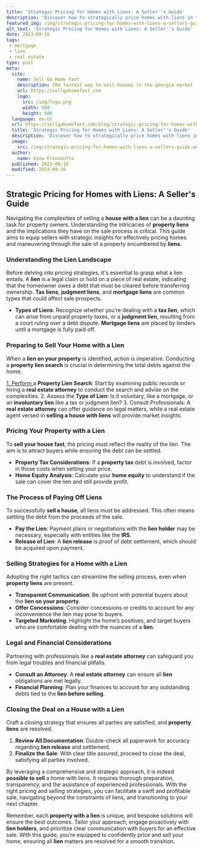 ```yaml
---
title: 'Strategic Pricing for Homes with Liens: A Seller''s Guide'
description: 'Discover how to strategically price homes with liens in this seller''s guide. Navigate the complexities and find solutions that pique your curiosity.'
featured_img: /img/strategic-pricing-for-homes-with-liens-a-sellers-guide.webp
alt_text: 'Strategic Pricing for Homes with Liens: A Seller''s Guide'
date: 2023-09-16
tags:
 - mortgage
 - lien
 - real estate
type: post
meta:
  site:
    name: Sell Ga Home Fast
    description: The fastest way to sell houses in the georgia market
    url: https://sellgahomefast.com
    logo:
      src: /img/logo.png
      width: 500
      height: 500
  language: en-US
  url: https://sellgahomefast.com/blog/strategic-pricing-for-homes-with-liens-a-sellers-guide
  title: 'Strategic Pricing for Homes with Liens: A Seller''s Guide'
  description: 'Discover how to strategically price homes with liens in this seller''s guide. Navigate the complexities and find solutions that pique your curiosity.'
  image:
    src: /img/strategic-pricing-for-homes-with-liens-a-sellers-guide.webp
  author:
    name: Gina Frenzentta
  published: 2023-09-16
  modified: 2023-09-16
---
```



## Strategic Pricing for Homes with Liens: A Seller's Guide

Navigating the complexities of selling a **house with a lien** can be a daunting task for property owners. Understanding the intricacies of **property liens** and the implications they have on the sale process is critical. This guide aims to equip sellers with strategic insights for effectively pricing homes and maneuvering through the sale of a property encumbered by **liens**.

### Understanding the Lien Landscape

Before delving into pricing strategies, it's essential to grasp what a lien entails. A **lien** is a legal claim or hold on a piece of real estate, indicating that the homeowner owes a debt that must be cleared before transferring ownership. **Tax liens**, **judgment liens**, and **mortgage liens** are common types that could affect sale prospects.
  - **Types of Liens**: Recognize whether you’re dealing with a **tax lien**, which can arise from unpaid property taxes, or a **judgment lien**, resulting from a court ruling over a debt dispute. **Mortgage liens** are placed by lenders until a mortgage is fully paid off.

### Preparing to Sell Your Home with a Lien

When a **lien on your property** is identified, action is imperative. Conducting a **property lien search** is crucial in determining the total debts against the home.

[1.   Perform  ](https://sellgahomefast.com/blog/lien-disclosure-laws-what-sellers-need-to-know)a **Property Lien Search**: Start by examining public records or hiring a **real estate attorney** to conduct the search and advise on the complexities.
2. Assess the **Type of Lien**: Is it voluntary, like a mortgage, or an **involuntary lien** like a tax or judgment lien?
3. Consult Professionals: A **real estate attorney** can offer guidance on legal matters, while a real estate agent versed in **selling a house with liens** will provide market insights.

### Pricing Your Property with a Lien

To **sell your house fast**, the pricing must reflect the reality of the lien. The aim is to attract buyers while ensuring the debt can be settled.
  - **Property Tax Considerations**: If a **property tax** debt is involved, factor in those costs when setting your price.
  - **Home Equity Analysis**: Calculate your **home equity** to understand if the sale can cover the lien and still provide profit.

### The Process of Paying Off Liens

To successfully **sell a house**, all liens must be addressed. This often means settling the debt from the proceeds of the sale.
  - **Pay the Lien**: Payment plans or negotiations with the **lien holder** may be necessary, especially with entities like the **IRS**.
  - **Release of Lien**: A **lien release** is proof of debt settlement, which should be acquired upon payment.

### Selling Strategies for a Home with a Lien

Adopting the right tactics can streamline the selling process, even when **property liens** are present.

* **Transparent Communication**: Be upfront with potential buyers about the **lien on your property**.
* **Offer Concessions**: Consider concessions or credits to account for any inconvenience the lien may pose to buyers.
* **Targeted Marketing**: Highlight the home’s positives, and target buyers who are comfortable dealing with the nuances of a **lien**.

### Legal and Financial Considerations

Partnering with professionals like a **real estate attorney** can safeguard you from legal troubles and financial pitfalls.
  - **Consult an Attorney**: A **real estate attorney** can ensure all **lien** obligations are met legally.
  - **Financial Planning**: Plan your finances to account for any outstanding debts tied to the **lien before selling**.

### Closing the Deal on a House with a Lien

Craft a closing strategy that ensures all parties are satisfied, and **property liens** are resolved.

1. **Review All Documentation**: Double-check all paperwork for accuracy regarding **lien release** and settlement.
2. **Finalize the Sale**: With clear title assured, proceed to close the deal, satisfying all parties involved.

By leveraging a comprehensive and strategic approach, it is indeed **possible to sell** a home with liens. It requires thorough preparation, transparency, and the assistance of experienced professionals. With the right pricing and selling strategies, you can facilitate a swift and profitable sale, navigating beyond the constraints of liens, and transitioning to your next chapter.

Remember, each **property with a lien** is unique, and bespoke solutions will ensure the best outcomes. Tailor your approach, engage proactively with **lien holders**, and prioritize clear communication with buyers for an effective sale. With this guide, you’re equipped to confidently price and sell your home, ensuring all **lien** matters are resolved for a smooth transition.